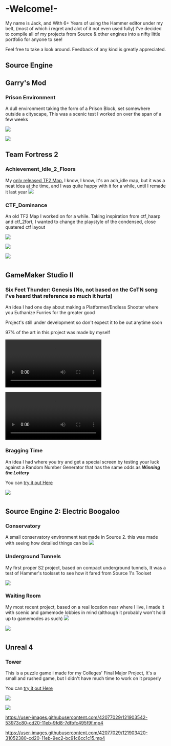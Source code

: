 # -Welcome!-

My name is Jack, and With 6+ Years of using the Hammer editor under my belt, (most of which i regret and alot of it not even used fully) I've decided to compile all of my projects from Source & other engines into a nifty little portfolio for anyone to see!

Feel free to take a look around. Feedback of any kind is greatly appreciated.


## Source Engine

## Garry's Mod

### Prison Environment

A dull environment taking the form of a Prison Block, set somewhere outside a cityscape, This was a scenic test I worked on over the span of a few weeks 

![](https://github.com/RevolverSoftworks/portfolio/blob/gh-pages/Work/prisonoutside.jpg?raw=true)

![](https://github.com/RevolverSoftworks/portfolio/blob/gh-pages/Work/prisoninside.jpg?raw=true)

## Team Fortress 2

### Achievement_Idle_2_Floors
My [only released TF2 Map.](https://steamcommunity.com/sharedfiles/filedetails/?id=2207478744) I know, I know, it's an ach_idle map, but it was a neat idea at the time, and I was quite happy with it for a while, until I remade it last year
![](https://github.com/RevolverSoftworks/portfolio/blob/gh-pages/Work/achidlemiddle.jpg?raw=true)


### CTF_Dominance

An old TF2 Map I worked on for a while. Taking inspiration from ctf_haarp and ctf_2fort, I wanted to change the playstyle of the condensed, close quatered ctf layout

![](https://github.com/RevolverSoftworks/portfolio/blob/gh-pages/Work/dominanceredintel1.jpg?raw=true)

![](https://github.com/RevolverSoftworks/portfolio/blob/gh-pages/Work/dominanceredintel.jpg?raw=true)

![](https://github.com/RevolverSoftworks/portfolio/blob/gh-pages/Work/dominancebluintel1.jpg?raw=true)

#
## GameMaker Studio II

### Six Feet Thunder: Genesis (No, not based on the CoTN song i've heard that reference so much it hurts)

An idea I had one day about making a Platformer/Endless Shooter where you Euthanize Furries for the greater good

Project's still under development so don't expect it to be out anytime soon

97% of the art in this project was made by myself

![Game Process](https://github.com/RevolverSoftworks/portfolio/blob/gh-pages/Work/SFTMenu.mp4)

![Game Process](https://github.com/RevolverSoftworks/portfolio/blob/gh-pages/Work/SFTDesert.mp4)

### Bragging Time

An idea I had where you try and get a special screen by testing your luck against a Random Number Generator that has the same odds as ***Winning the Lottery***

You can [try it out Here](https://www.dropbox.com/s/yqc7xw7vbq0nyrr/Bragging%20Time.7z?dl=1)

![](https://github.com/RevolverSoftworks/portfolio/blob/gh-pages/Work/braggingtime.jpg?raw=true)

#
## Source Engine 2: Electric Boogaloo

### Conservatory

A small conservatory environment test made in Source 2. this was made with seeing how detailed things can be
![](https://github.com/RevolverSoftworks/portfolio/blob/gh-pages/Work/conservatory.jpg?raw=true)

### Underground Tunnels

My first proper S2 project, based on compact underground tunnels, It was a test of Hammer's toolsset to see how it fared from Source 1's Toolset

![](https://github.com/RevolverSoftworks/portfolio/blob/gh-pages/Work/undergroundtunnel.png?raw=true)

### Waiting Room

My most recent project, based on a real location near where I live, i made it with scenic and gamemode lobbies in mind (although it probably won't hold up to gamemodes as such)
![](https://github.com/RevolverSoftworks/portfolio/blob/gh-pages/Work/waitingroom.jpg?raw=true)

![](https://github.com/RevolverSoftworks/portfolio/blob/gh-pages/Work/waitingroom1.png?raw=true)

#
## Unreal 4

### Tower

This is a puzzle game i made for my Colleges' Final Major Project, It's a small and rushed game, but I didn't have much time to work on it properly

You can [try it out Here](https://r-softworks.itch.io/tower)

![](https://github.com/RevolverSoftworks/portfolio/blob/gh-pages/Work/towersky.jpg?raw=true)

![](https://github.com/RevolverSoftworks/portfolio/blob/gh-pages/Work/towerpuzzle.png?raw=true)







https://user-images.githubusercontent.com/42077029/121903542-53973c80-cd20-11eb-9fd8-7dfbfc495f9f.mp4


https://user-images.githubusercontent.com/42077029/121903420-31052380-cd20-11eb-9ec2-bc91c6cc1c15.mp4
